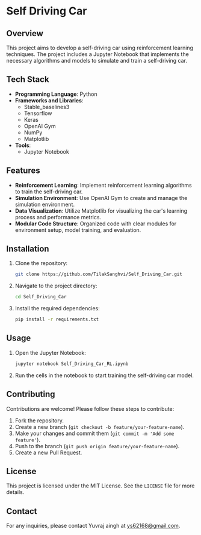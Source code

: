 # Self Driving Car

## Overview
This project aims to develop a self-driving car using reinforcement learning techniques. The project includes a Jupyter Notebook that implements the necessary algorithms and models to simulate and train a self-driving car.

## Tech Stack
- **Programming Language**: Python
- **Frameworks and Libraries**:
  - Stable_baselines3
  - Tensorflow
  - Keras
  - OpenAI Gym
  - NumPy
  - Matplotlib
- **Tools**:
  - Jupyter Notebook

## Features
- **Reinforcement Learning**: Implement reinforcement learning algorithms to train the self-driving car.
- **Simulation Environment**: Use OpenAI Gym to create and manage the simulation environment.
- **Data Visualization**: Utilize Matplotlib for visualizing the car's learning process and performance metrics.
- **Modular Code Structure**: Organized code with clear modules for environment setup, model training, and evaluation.

## Installation
1. Clone the repository:
    ```bash
    git clone https://github.com/TilakSanghvi/Self_Driving_Car.git
    ```
2. Navigate to the project directory:
    ```bash
    cd Self_Driving_Car
    ```
3. Install the required dependencies:
    ```bash
    pip install -r requirements.txt
    ```

## Usage
1. Open the Jupyter Notebook:
    ```bash
    jupyter notebook Self_Driving_Car_RL.ipynb
    ```
2. Run the cells in the notebook to start training the self-driving car model.

## Contributing
Contributions are welcome! Please follow these steps to contribute:
1. Fork the repository.
2. Create a new branch (`git checkout -b feature/your-feature-name`).
3. Make your changes and commit them (`git commit -m 'Add some feature'`).
4. Push to the branch (`git push origin feature/your-feature-name`).
5. Create a new Pull Request.

## License
This project is licensed under the MIT License. See the `LICENSE` file for more details.

## Contact
For any inquiries, please contact Yuvraj aingh at [ys62168@gmail.com](mailto:ys62168@gmail.com).
